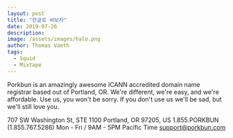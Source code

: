```yaml
---
layout: post
title: "한글로 써보자"
date: 2019-07-26
description: 
image: /assets/images/halo.png
author: Thomas Vaeth
tags: 
  - Squid
  - Mixtape
---
```


Porkbun is an amazingly awesome ICANN accredited domain name registrar based out of Portland, OR. We're different, we're easy, and we're affordable. Use us, you won't be sorry. If you don't use us we'll be sad, but we'll still love you.

707 SW Washington St, STE 1100
Portland, OR 97205, US
1.855.PORKBUN (1.855.767.5286) 
Mon - Fri / 9AM - 5PM Pacific Time
support@porkbun.com


